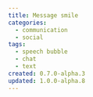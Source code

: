 ```yaml
---
title: Message smile
categories:
  - communication
  - social
tags:
  - speech bubble
  - chat
  - text
created: 0.7.0-alpha.3
updated: 1.0.0-alpha.8
---
```

